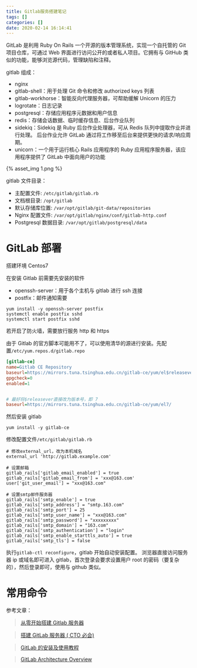 ```yaml
---
title: Gitlab服务搭建笔记
tags: []
categories: []
date: 2020-02-14 16:14:41
---
```


GitLab 是利用 Ruby On Rails 一个开源的版本管理系统，实现一个自托管的 Git 项目仓库，可通过 Web 界面进行访问公开的或者私人项目。它拥有与 GitHub 类似的功能，能够浏览源代码，管理缺陷和注释。

<!--more-->

gitlab 组成：

- nginx
- gitlab-shell：用于处理 Git 命令和修改 authorized keys 列表
- gitlab-workhorse：智能反向代理服务器，可帮助缓解 Unicorn 的压力
- logrotate：日志记录
- postgresql：存储应用程序元数据和用户信息
- redis：存储会话数据、临时缓存信息、后台作业队列
- sidekiq：Sidekiq 是 Ruby 后台作业处理器，可从 Redis 队列中提取作业并进行处理。 后台作业允许 GitLab 通过将工作移至后台来提供更快的请求/响应周期。
- unicorn：一个用于运行核心 Rails 应用程序的 Ruby 应用程序服务器，该应用程序提供了 GitLab 中面向用户的功能

{% asset_img 1.png %}

gitlab 文件目录：

- 主配置文件: `/etc/gitlab/gitlab.rb`
- 文档根目录: `/opt/gitlab`
- 默认存储库位置: `/var/opt/gitlab/git-data/repositories`
- Nginx 配置文件: `/var/opt/gitlab/nginx/conf/gitlab-http.conf`
- Postgresql 数据目录: `/var/opt/gitlab/postgresql/data`

# GitLab 部署

搭建环境 Centos7

在安装 Gitlab 前需要先安装的软件

- openssh-server：用于各个主机与 gitlab 进行 ssh 连接
- postfix：邮件通知需要

```
yum install -y openssh-server postfix
systemctl enable postfix sshd
systemctl start postfix sshd
```

若开启了防火墙，需要放行服务 http 和 https

由于 Gitlab 的官方脚本可能用不了，可以使用清华的源进行安装。先配置`/etc/yum.repos.d/gitlab.repo`

```ini
[gitlab-ce]
name=Gitlab CE Repository
baseurl=https://mirrors.tuna.tsinghua.edu.cn/gitlab-ce/yum/el$releasever/
gpgcheck=0
enabled=1


# 最好将$releasever直接改为版本号，即 7
baseurl=https://mirrors.tuna.tsinghua.edu.cn/gitlab-ce/yum/el7/
```

然后安装 gitlab

```
yum install -y gitlab-ce
```

修改配置文件`/etc/gitlab/gitlab.rb`

```
# 修改external_url，改为本机域名
external_url 'http://gitlab.example.com'

# 设置邮箱
gitlab_rails['gitlab_email_enabled'] = true
gitlab_rails['gitlab_email_from'] = 'xxx@163.com'
user['git_user_email'] = "xxx@163.com"

# 设置smtp邮件服务器
gitlab_rails['smtp_enable'] = true
gitlab_rails['smtp_address'] = "smtp.163.com"
gitlab_rails['smtp_port'] = 25
gitlab_rails['smtp_user_name'] = "xxx@163.com"
gitlab_rails['smtp_password'] = "xxxxxxxxx"
gitlab_rails['smtp_domain'] = "163.com"
gitlab_rails['smtp_authentication'] = "login"
gitlab_rails['smtp_enable_starttls_auto'] = true
gitlab_rails['smtp_tls'] = false
```

执行`gitlab-ctl reconfigure`，gitlab 开始自动安装配置。
浏览器直接访问服务器 ip 或域名即可进入 gitlab，首次登录会要求设置用户 root 的密码（要复杂的），然后登录即可，使用与 github 类似。

# 常用命令

参考文章：

> [从零开始搭建 Gitlab 服务器](https://www.jianshu.com/p/43860be68b52)

> [搭建 GitLab 服务器 ( CTO 必会)](https://learnku.com/articles/2568/build-gitlab-server-cto-will)

> [GitLab 的安装及使用教程](https://yq.aliyun.com/articles/74395)

> [GitLab Architecture Overview](https://docs.gitlab.com/ce/development/architecture.html)
